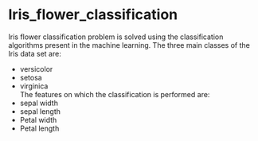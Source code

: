 # Iris_flower_classification 
Iris flower classification problem is solved using the classification algorithms present in the machine learning. 
The three main classes of the Iris data set are:
  * versicolor
  * setosa
  * virginica <br>
The features on which the classification is performed are:
* sepal width
* sepal length
* Petal width
* Petal length
